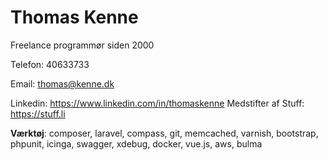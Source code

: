 # Thomas Kenne

Freelance programmør siden 2000

Telefon: 40633733 

Email: thomas@kenne.dk

Linkedin: https://www.linkedin.com/in/thomaskenne
Medstifter af Stuff: https://stuff.li

**Værktøj**: composer, laravel, compass, git, memcached, varnish, bootstrap, phpunit, icinga, swagger, xdebug, docker, vue.js, aws, bulma
